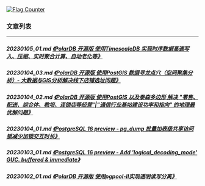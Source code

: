 <a rel="nofollow" href="http://info.flagcounter.com/h9V1"  ><img src="http://s03.flagcounter.com/count/h9V1/bg_FFFFFF/txt_000000/border_CCCCCC/columns_2/maxflags_12/viewers_0/labels_0/pageviews_0/flags_0/"  alt="Flag Counter"  border="0"  ></a>  
  
### 文章列表  
----  
##### 20230105_01.md   [《PolarDB 开源版 使用TimescaleDB 实现时序数据高速写入、压缩、实时聚合计算、自动老化等》](20230105_01.md)  
##### 20230104_03.md   [《PolarDB 开源版 使用PostGIS 数据寻龙点穴（空间聚集分析）- 大数据与GIS分析解决线下店铺选址问题》](20230104_03.md)  
##### 20230104_02.md   [《PolarDB 开源版 使用PostGIS 以及泰森多边形 解决 "零售、配送、综合体、教培、连锁店等经营"|"通信行业基站建设功率和指向" 的地理最优解问题》](20230104_02.md)  
##### 20230104_01.md   [《PostgreSQL 16 preview - pg_dump 批量加表级共享访问锁减少加锁交互时长》](20230104_01.md)  
##### 20230103_01.md   [《PostgreSQL 16 preview - Add 'logical_decoding_mode' GUC. buffered & immediate》](20230103_01.md)  
##### 20230102_01.md   [《PolarDB 开源版 使用pgpool-II实现透明读写分离》](20230102_01.md)  
